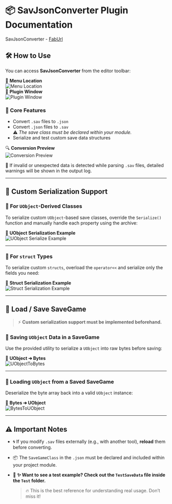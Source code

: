 # 📦 SavJsonConverter Plugin Documentation

SavJsonConverter - [FabUrl](https://www.fab.com/listings/8c420402-3221-4d21-b921-8622af63b4d3)

## 🛠️ How to Use

You can access **SavJsonConverter** from the editor toolbar:

📍 **Menu Location**  
![Menu Location](https://github.com/user-attachments/assets/23cc44fa-d5ea-40d8-b4d5-ed8a1294adee)  
🫟 **Plugin Window**  
![Plugin Window](https://github.com/user-attachments/assets/599c6ac0-d2f9-40b6-b64f-81537f12bdb2)

### 🔁 Core Features

- Convert `.sav` files to `.json`
- Convert `.json` files to `.sav`  
  ⚠️ *The save class must be declared within your module.*
- Serialize and test custom save data structures

🔍 **Conversion Preview**  
![Conversion Preview](https://github.com/user-attachments/assets/15e265e9-8b1a-430d-8987-a98b216137b4)

📢 If invalid or unexpected data is detected while parsing `.sav` files, detailed warnings will be shown in the output log.

---

## 🧹 Custom Serialization Support

### 📌 For `UObject`-Derived Classes

To serialize custom `UObject`-based save classes, override the `Serialize()` function and manually handle each property using the archive:

📄 **UObject Serialization Example**  
![UObject Serialize Example](https://github.com/user-attachments/assets/82c86ec3-8985-4893-8f9f-a7eddd261ab3)

---

### 📌 For `struct` Types

To serialize custom `structs`, overload the `operator<<` and serialize only the fields you need:

📄 **Struct Serialization Example**  
![Struct Serialization Example](https://github.com/user-attachments/assets/ebd1f170-3678-4e6c-809f-1ce1dfd0ad2b)

---

## 💾 Load / Save SaveGame

> ⚡️ **Custom serialization support must be implemented beforehand.**

### 📅 Saving `UObject` Data in a SaveGame

Use the provided utility to serialize a `UObject` into raw bytes before saving:

🧱 **UObject ➔ Bytes**  
![UObjectToBytes](https://github.com/user-attachments/assets/dfa70f92-4082-4bc9-9079-bbbde003c3d2)

---

### 📄 Loading `UObject` from a Saved SaveGame

Deserialize the byte array back into a valid `UObject` instance:

🧱 **Bytes ➔ UObject**  
![BytesToUObject](https://github.com/user-attachments/assets/c1fb340a-e457-4105-a95b-9129a8e7aab0)

---

## ⚠️ Important Notes

- 🌀 If you modify `.sav` files externally (e.g., with another tool), **reload** them before converting.
- 📦 The `SaveGameClass` in the `.json` must be declared and included within your project module.
- 🔹 **✨ Want to see a test example? Check out the `TestSaveData` file inside the `Test` folder.**
  
  > 🔥 This is the best reference for understanding real usage. Don’t miss it!

